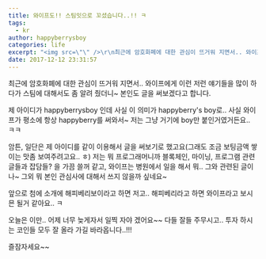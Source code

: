```yaml
---
title: 와이프도!! 스팀잇으로 꼬셨습니다..!! ㅋ
tags:
  - kr
author: happyberrysboy
categories: life
excerpt: "<img src=\"\" />\r\n최근에 암호화폐에 대한 관심이 뜨거워 지면서.. 와이프에게 이런 저런 얘기들을 많이 하다가 스팀에 대해서도 좀 알려 줬더니~ 본인도 글을 써보겠다고 합니다.  제 아이디가 happyberrysboy 인데 사실 이 의미가 happyberry's boy로..  사실 와이프가 평소에 항상 happyberry를 써와서~ 저는 그냥 거기에 boy만 붙인거였거든요......."
date: 2017-12-12 23:31:57
---
```


최근에 암호화폐에 대한 관심이 뜨거워 지면서.. 와이프에게 이런 저런 얘기들을 많이 하다가 스팀에 대해서도 좀 알려 줬더니~ 본인도 글을 써보겠다고 합니다.

제 아이디가 happyberrysboy 인데 사실 이 의미가 happyberry's boy로..  사실 와이프가 평소에 항상 happyberry를 써와서~ 저는 그냥 거기에 boy만 붙인거였거든요.. ㅋㅋ

암튼, 일단은 제 아이디를 같이 이용해서 글을 써보기로 했고요(그래도 조금 보팅금액 쌓이는 맛좀 보여주려고요.. ㅎ)
저는 뭐 프로그래머니까 블록체인, 마이닝, 프로그램 관련 글들과 잡담들? 을 가끔 쓸꺼 같고,
와이프는 병원에서 일을 해서 뭐.. 그와 관련된 글이나~ 그외 뭐 본인 관심사에 대해서 쓰지 않을까 싶네요~

앞으로 첨에 소개에 해피베리보이라고 하면 저고.. 해피베리라고 하면 와이프라고 보시믄 될거 같아요.. ㅋ

오늘은 이만.. 어제 너무 늦게자서 일찍 자야 겠어요~~  다들 잘들 주무시고.. 투자 하시는 코인들 모두 잘 올라 가길 바라옵니다..!!!

즐잠자세요~~